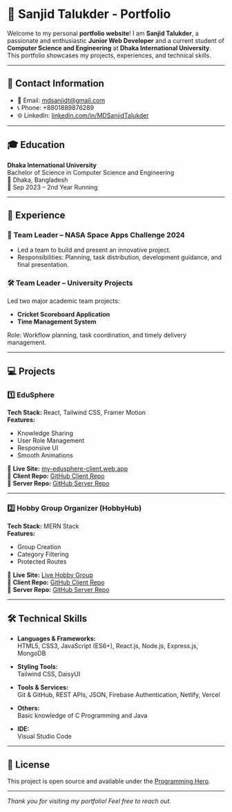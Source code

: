 
# 💼 Sanjid Talukder - Portfolio

Welcome to my personal **portfolio website**! I am **Sanjid Talukder**, a passionate and enthusiastic **Junior Web Developer** and a current student of **Computer Science and Engineering** at **Dhaka International University**. This portfolio showcases my projects, experiences, and technical skills.

---

## 📧 Contact Information

- 📧 Email: mdsanjidt@gmail.com  
- 📞 Phone: +8801889876289  
- 🌐 LinkedIn: [linkedin.com/in/MDSanjidTalukder](https://www.linkedin.com/in/md-sanjid-talukder-08b681320?utm_source=share&utm_campaign=share_via&utm_content=profile&utm_medium=android_app)

---

## 🎓 Education

**Dhaka International University**  
Bachelor of Science in Computer Science and Engineering  
📍 Dhaka, Bangladesh  
📅 Sep 2023 – 2nd Year Running

---

## 🧠 Experience

### 🚀 Team Leader – NASA Space Apps Challenge 2024
- Led a team to build and present an innovative project.
- Responsibilities: Planning, task distribution, development guidance, and final presentation.

### 🛠️ Team Leader – University Projects
Led two major academic team projects:
- **Cricket Scoreboard Application**
- **Time Management System**

Role: Workflow planning, task coordination, and timely delivery management.

---

## 💻 Projects

### 1️⃣ EduSphere  
**Tech Stack:** React, Tailwind CSS, Framer Motion  
**Features:**  
- Knowledge Sharing  
- User Role Management  
- Responsive UI  
- Smooth Animations  

🔗 **Live Site:** [my-edusphere-client.web.app](https://my-edusphere-client.web.app)  
🔗 **Client Repo:** [GitHub Client Repo](https://github.com/sanjidtalukder/EduSphere-Client)  
🔗 **Server Repo:** [GitHub Server Repo](https://github.com/sanjidtalukder/EduSphere-Server)

---

### 2️⃣ Hobby Group Organizer (HobbyHub)  
**Tech Stack:** MERN Stack  
**Features:**  
- Group Creation  
- Category Filtering  
- Protected Routes  

🔗 **Live Site:** [Live Hobby Group](https://your-live-hobbyhub-link.com)  
🔗 **Client Repo:** [GitHub Client Repo](https://github.com/sanjidtalukder/Hubby-Hub-Client)  
🔗 **Server Repo:** [GitHub Server Repo](https://github.com/sanjidtalukder/HobbyHub-server)

---

## 🛠️ Technical Skills

- **Languages & Frameworks:**  
  HTML5, CSS3, JavaScript (ES6+), React.js, Node.js, Express.js, MongoDB

- **Styling Tools:**  
  Tailwind CSS, DaisyUI

- **Tools & Services:**  
  Git & GitHub, REST APIs, JSON, Firebase Authentication, Netlify, Vercel

- **Others:**  
  Basic knowledge of C Programming and Java

- **IDE:**  
  Visual Studio Code

---

## 📜 License

This project is open source and available under the [Programming Hero](LICENSE).

---

_Thank you for visiting my portfolio! Feel free to reach out._
